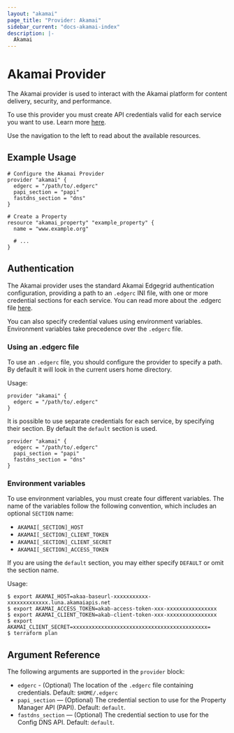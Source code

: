 ```yaml
---
layout: "akamai"
page_title: "Provider: Akamai"
sidebar_current: "docs-akamai-index"
description: |-
  Akamai
---
```


# Akamai Provider

The Akamai provider is used to interact with the Akamai platform for content
delivery, security, and performance.

To use this provider you must create API credentials valid for each service you want to
use. Learn more [here](https://developer.akamai.com/introduction/Prov_Creds.html).

Use the navigation to the left to read about the available resources.

## Example Usage

```hcl
# Configure the Akamai Provider
provider "akamai" {
  edgerc = "/path/to/.edgerc"
  papi_section = "papi"
  fastdns_section = "dns"
}

# Create a Property
resource "akamai_property" "example_property" {
  name = "www.example.org"

  # ...
}
```

## Authentication

The Akamai provider uses the standard Akamai Edgegrid authentication configuration,
providing a path to an `.edgerc` INI file, with one or more credential sections for each
service. You can read more about the .edgerc file [here](https://developer.akamai.com/introduction/Conf_Client.html#edgercformat). 

You can also specify credential values using environment variables. Environment variables take precedence over the `.edgerc` file. 

### Using an .edgerc file

To use an `.edgerc` file, you should configure the provider to specify a path. By
default it will look in the current users home directory. 

Usage:

```hcl
provider "akamai" {
  edgerc = "/path/to/.edgerc"
}
```

It is possible to use separate credentials for each service, by specifying their section. By
default the `default` section is used.

```hcl
provider "akamai" {
  edgerc = "/path/to/.edgerc"
  papi_section = "papi"
  fastdns_section = "dns"
}
```

### Environment variables

To use environment variables, you must create four different variables. The name
of the variables follow the following convention, which includes an optional `SECTION` name:

- `AKAMAI[_SECTION]_HOST`
- `AKAMAI[_SECTION]_CLIENT_TOKEN`
- `AKAMAI[_SECTION]_CLIENT_SECRET`
- `AKAMAI[_SECTION]_ACCESS_TOKEN`

If you are using the `default` section, you may either specify `DEFAULT` or omit the section name.

Usage:

```
$ export AKAMAI_HOST=akaa-baseurl-xxxxxxxxxxx-xxxxxxxxxxxxx.luna.akamaiapis.net
$ export AKAMAI_ACCESS_TOKEN=akab-access-token-xxx-xxxxxxxxxxxxxxxx
$ export AKAMAI_CLIENT_TOKEN=akab-client-token-xxx-xxxxxxxxxxxxxxxx
$ export AKAMAI_CLIENT_SECRET=xxxxxxxxxxxxxxxxxxxxxxxxxxxxxxxxxxxxxxxxxxx=
$ terraform plan
```

## Argument Reference

The following arguments are supported in the `provider` block:

* `edgerc` - (Optional) The location of the `.edgerc` file containing credentials. Default: `$HOME/.edgerc`
* `papi_section` — (Optional) The credential section to use for the Property Manager API (PAPI). Default: `default`.
* `fastdns_section` — (Optional) The credential section to use for the Config DNS API. Default: `default`.

